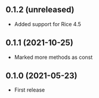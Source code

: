 ## 0.1.2 (unreleased)

- Added support for Rice 4.5

## 0.1.1 (2021-10-25)

- Marked more methods as const

## 0.1.0 (2021-05-23)

- First release
